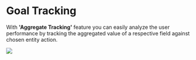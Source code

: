 # Goal Tracking

With **'Aggregate Tracking'** feature you can easily analyze the user performance by tracking the aggregated value of a respective field against chosen entity action.

![](<../../.gitbook/assets/Agg Trac\_5.png>)
